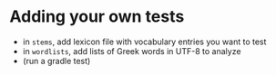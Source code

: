 # Adding your own tests

- in `stems`, add lexicon file with vocabulary entries you want to test
- in `wordlists`, add lists of Greek words in UTF-8 to analyze
- (run a gradle test)

